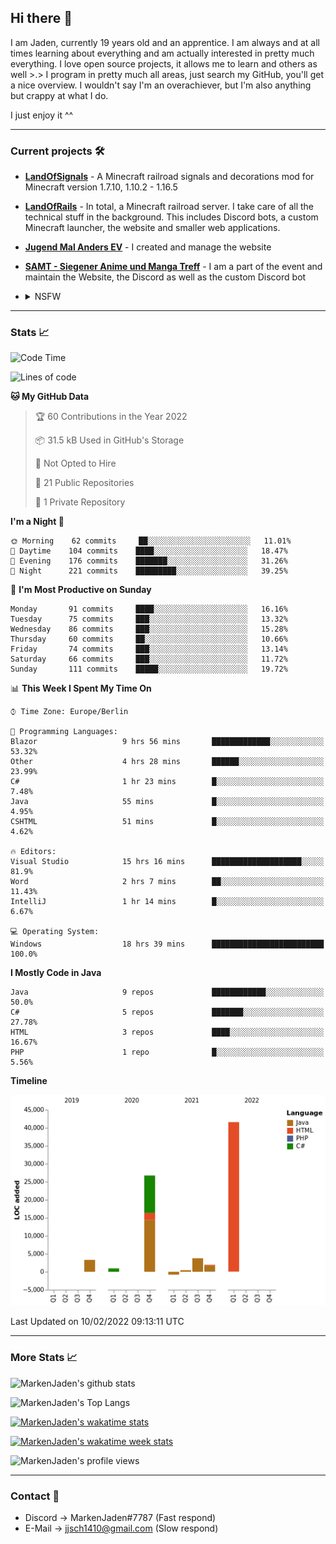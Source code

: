 ## Hi there 👋
I am Jaden, currently 19 years old and an apprentice. I am always and at all times learning about everything and am actually interested in pretty much everything. I love open source projects, it allows me to learn and others as well >.>
I program in pretty much all areas, just search my GitHub, you'll get a nice overview.
I wouldn't say I'm an overachiever, but I'm also anything but crappy at what I do.

I just enjoy it ^^

---

### Current projects 🛠

* [**LandOfSignals**](https://github.com/LandOfRails/LandOfSignals) - A Minecraft railroad signals and decorations mod for Minecraft version 1.7.10, 1.10.2 - 1.16.5
* [**LandOfRails**](https://github.com/LandOfRails) - In total, a Minecraft railroad server. I take care of all the technical stuff in the background. This includes Discord bots, a custom Minecraft launcher, the website and smaller web applications.
* [**Jugend Mal Anders EV**](https://jugendmalanders.de/) - I created and manage the website
* [**SAMT - Siegener Anime und Manga Treff**](https://github.com/Siegener-Anime-und-Manga-Treff-SAMT) - I am a part of the event and maintain the Website, the Discord as well as the custom Discord bot
* <details> 
  <summary>NSFW</summary>
  
  [**Nekos**](https://github.com/MarkenJaden/Nekos) - Website providing you with random lewd neko pics
  
</details>

---

### Stats 📈

<!--START_SECTION:waka-->
![Code Time](http://img.shields.io/badge/Code%20Time-588%20hrs%2056%20mins-blue)

![Lines of code](https://img.shields.io/badge/From%20Hello%20World%20I%27ve%20Written-78%20Thousand%20lines%20of%20code-blue)

**🐱 My GitHub Data** 

> 🏆 60 Contributions in the Year 2022
 > 
> 📦 31.5 kB Used in GitHub's Storage 
 > 
> 🚫 Not Opted to Hire
 > 
> 📜 21 Public Repositories 
 > 
> 🔑 1 Private Repository 
 > 
**I'm a Night 🦉** 

```text
🌞 Morning    62 commits     ██░░░░░░░░░░░░░░░░░░░░░░░   11.01% 
🌆 Daytime    104 commits    ████░░░░░░░░░░░░░░░░░░░░░   18.47% 
🌃 Evening    176 commits    ███████░░░░░░░░░░░░░░░░░░   31.26% 
🌙 Night      221 commits    █████████░░░░░░░░░░░░░░░░   39.25%

```
📅 **I'm Most Productive on Sunday** 

```text
Monday       91 commits     ████░░░░░░░░░░░░░░░░░░░░░   16.16% 
Tuesday      75 commits     ███░░░░░░░░░░░░░░░░░░░░░░   13.32% 
Wednesday    86 commits     ███░░░░░░░░░░░░░░░░░░░░░░   15.28% 
Thursday     60 commits     ██░░░░░░░░░░░░░░░░░░░░░░░   10.66% 
Friday       74 commits     ███░░░░░░░░░░░░░░░░░░░░░░   13.14% 
Saturday     66 commits     ███░░░░░░░░░░░░░░░░░░░░░░   11.72% 
Sunday       111 commits    █████░░░░░░░░░░░░░░░░░░░░   19.72%

```


📊 **This Week I Spent My Time On** 

```text
⌚︎ Time Zone: Europe/Berlin

💬 Programming Languages: 
Blazor                   9 hrs 56 mins       █████████████░░░░░░░░░░░░   53.32% 
Other                    4 hrs 28 mins       ██████░░░░░░░░░░░░░░░░░░░   23.99% 
C#                       1 hr 23 mins        █░░░░░░░░░░░░░░░░░░░░░░░░   7.48% 
Java                     55 mins             █░░░░░░░░░░░░░░░░░░░░░░░░   4.95% 
CSHTML                   51 mins             █░░░░░░░░░░░░░░░░░░░░░░░░   4.62%

🔥 Editors: 
Visual Studio            15 hrs 16 mins      ████████████████████░░░░░   81.9% 
Word                     2 hrs 7 mins        ██░░░░░░░░░░░░░░░░░░░░░░░   11.43% 
IntelliJ                 1 hr 14 mins        █░░░░░░░░░░░░░░░░░░░░░░░░   6.67%

💻 Operating System: 
Windows                  18 hrs 39 mins      █████████████████████████   100.0%

```

**I Mostly Code in Java** 

```text
Java                     9 repos             ████████████░░░░░░░░░░░░░   50.0% 
C#                       5 repos             ███████░░░░░░░░░░░░░░░░░░   27.78% 
HTML                     3 repos             ████░░░░░░░░░░░░░░░░░░░░░   16.67% 
PHP                      1 repo              █░░░░░░░░░░░░░░░░░░░░░░░░   5.56%

```


**Timeline**

![Chart not found](https://raw.githubusercontent.com/MarkenJaden/MarkenJaden/main/charts/bar_graph.png) 


 Last Updated on 10/02/2022 09:13:11 UTC
<!--END_SECTION:waka-->

---

### More Stats 📈

![MarkenJaden's github stats](https://github-readme-stats.vercel.app/api?username=MarkenJaden&count_private=true&show_icons=true&theme=radical)

![MarkenJaden's Top Langs](https://github-readme-stats.vercel.app/api/top-langs/?username=MarkenJaden&theme=radical)

[![MarkenJaden's wakatime stats](https://github-readme-stats.vercel.app/api/wakatime?username=MarkenJaden&theme=radical)](https://wakatime.com/@17f322c9-222a-48b4-9e15-983c41f7aed4)

[![MarkenJaden's wakatime week stats](https://wakatime.com/badge/user/17f322c9-222a-48b4-9e15-983c41f7aed4.svg)](https://wakatime.com/@17f322c9-222a-48b4-9e15-983c41f7aed4)

<!--[![MarkenJaden's Codewars stats](https://www.codewars.com/users/MarkenJaden/badges/large)](https://www.codewars.com/users/MarkenJaden)-->

![MarkenJaden's profile views](https://komarev.com/ghpvc/?username=MarkenJaden)

---

### Contact 💌

* Discord -> MarkenJaden#7787 (Fast respond)
* E-Mail -> jjsch1410@gmail.com (Slow respond)



<!--
**MarkenJaden/MarkenJaden** is a ✨ _special_ ✨ repository because its `README.md` (this file) appears on your GitHub profile.

Here are some ideas to get you started:

- 🔭 I’m currently working on ...
- 🌱 I’m currently learning ...
- 👯 I’m looking to collaborate on ...
- 🤔 I’m looking for help with ...
- 💬 Ask me about ...
- 📫 How to reach me: ...
- 😄 Pronouns: ...
- ⚡ Fun fact: ...
-->
